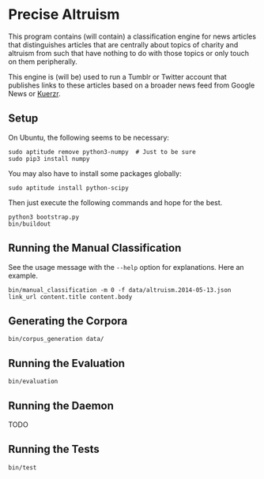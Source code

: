 # Precise Altruism

This program contains (will contain) a classification engine for news articles that distinguishes articles that are centrally about topics of charity and altruism from such that have nothing to do with those topics or only touch on them peripherally.

This engine is (will be) used to run a Tumblr or Twitter account that publishes links to these articles based on a broader news feed from Google News or [Kuerzr](http://www.kuerzr.com/).

## Setup

On Ubuntu, the following seems to be necessary:

    sudo aptitude remove python3-numpy  # Just to be sure
    sudo pip3 install numpy

You may also have to install some packages globally:

    sudo aptitude install python-scipy

Then just execute the following commands and hope for the best.

    python3 bootstrap.py
    bin/buildout

## Running the Manual Classification

See the usage message with the `--help` option for explanations. Here an example.

    bin/manual_classification -m 0 -f data/altruism.2014-05-13.json link_url content.title content.body

## Generating the Corpora

    bin/corpus_generation data/

## Running the Evaluation

    bin/evaluation

## Running the Daemon

TODO

## Running the Tests

    bin/test
